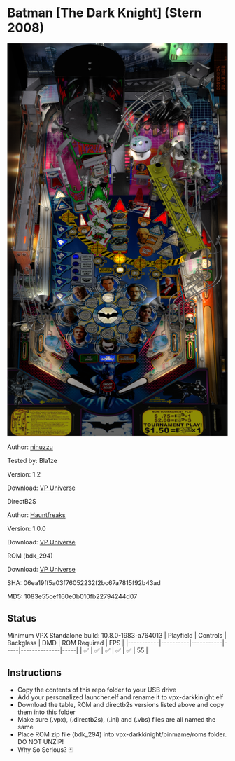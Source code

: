 # Batman [The Dark Knight] (Stern 2008)

![Table Preview](https://github.com/Bla1ze/vpx-images/blob/main/vpx-darkknight.png)

Author: [ninuzzu](https://vpuniverse.com/profile/5530-ninuzzu/)  

Tested by: Bla1ze

Version: 1.2

Download: [VP Universe](https://vpuniverse.com/files/file/5490-batman-dark-knight/)

DirectB2S

Author: [Hauntfreaks](https://vpuniverse.com/profile/5216-hauntfreaks/)  

Version: 1.0.0

Download: [VP Universe](https://vpuniverse.com/files/file/20212-batman-the-dark-knight-stern-2008-b2s-full-dmd/)

ROM (bdk_294)

Download: [VP Universe](https://vpuniverse.com/files/file/3389-batman-the-dark-knight-v294/)

SHA: 06ea19ff5a03f76052232f2bc67a7815f92b43ad

MD5: 1083e55cef160e0b010fb22794244d07

## Status 

Minimum VPX Standalone build: 10.8.0-1983-a764013
| Playfield | Controls | Backglass | DMD | ROM Required | FPS | 
|-----------|----------|-----------|-----|--------------|-----|
| :white_check_mark: | :white_check_mark: | :white_check_mark: | :white_check_mark: | :white_check_mark: | 55 |

## Instructions

- Copy the contents of this repo folder to your USB drive
- Add your personalized launcher.elf and rename it to vpx-darkkinight.elf
- Download the table, ROM and directb2s versions listed above and copy them into this folder
- Make sure (.vpx), (.directb2s), (.ini) and (.vbs) files are all named the same
- Place ROM zip file (bdk_294) into vpx-darkkinight/pinmame/roms folder. DO NOT UNZIP!
- Why So Serious? 🃏
